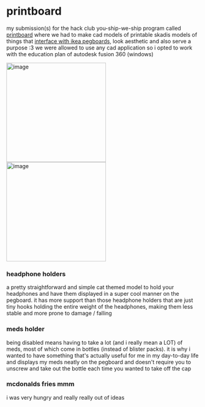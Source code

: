 # printboard
my submission(s) for the hack club you-ship-we-ship program called [printboard](https://printboard.hackclub.com) where we had to make cad models of printable skadis models of things that <ins>interface with ikea pegboards</ins>, look aesthetic and also serve a purpose :3 we were allowed to use any cad application so i opted to work with the education plan of autodesk fusion 360 (windows)

<img height="260" alt="image" src="https://github.com/user-attachments/assets/ce367553-fe51-4591-a021-aa5002705d74" />
<img height="260" alt="image" src="https://github.com/user-attachments/assets/2cba3d34-f959-43c1-9a8e-3fc289cad285" />


### headphone holders
a pretty straightforward and simple cat themed model to hold your headphones and have them displayed in a super cool manner on the pegboard. it has more support than those headphone holders that are just tiny hooks holding the entire weight of the headphones, making them less stable and more prone to damage / falling

### meds holder
being disabled means having to take a lot (and i really mean a LOT) of meds, most of which come in bottles (instead of blister packs). it is why i wanted to have something that's actually useful for me in my day-to-day life and displays my meds neatly on the pegboard and doesn't require you to unscrew and take out the bottle each time you wanted to take off the cap

### mcdonalds fries mmm
i was very hungry and really really out of ideas
